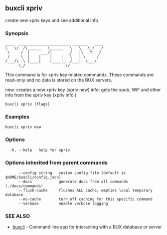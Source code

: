 ## buxcli xpriv

create new xpriv keys and see additional info

### Synopsis

```
____  _______________________._______   ____
\   \/  /\______   \______   \   \   \ /   /
 \     /  |     ___/|       _/   |\   Y   / 
 /     \  |    |    |    |   \   | \     /  
/___/\  \ |____|    |____|_  /___|  \___/   
      \_/                  \/
```

This command is for xpriv key related commands. These commands are read-only and no data is stored on the BUX servers.

new: creates a new xpriv key (xpriv new)
info: gets the xpub, WIF and other info from the xpriv key (xpriv info <xpriv>)


```
buxcli xpriv [flags]
```

### Examples

```
buxcli xpriv new
```

### Options

```
  -h, --help   help for xpriv
```

### Options inherited from parent commands

```
      --config string   custom config file (default is $HOME/buxcli/config.json)
      --docs            generate docs from all commands (./docs/commands)
      --flush-cache     flushes ALL cache, empties local temporary database
      --no-cache        turn off caching for this specific command
      --verbose         enable verbose logging
```

### SEE ALSO

* [buxcli](buxcli.md)	 - Command line app for interacting with a BUX database or server

